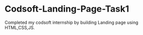 # Codsoft-Landing-Page-Task1

Completed my codsoft internship by building Landing page using HTML,CSS,JS.
